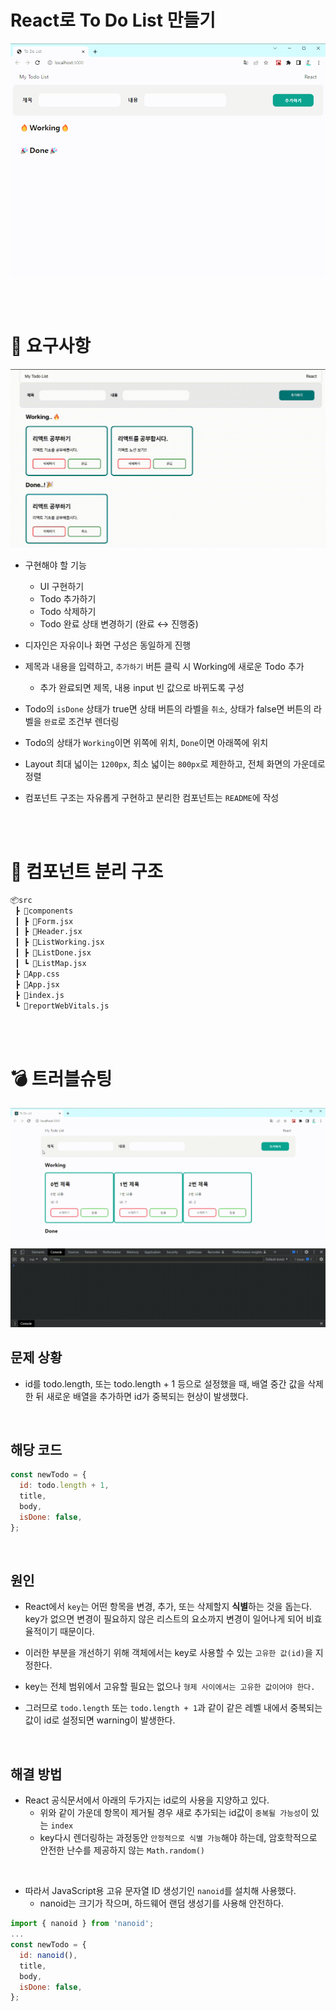 # <b>React로 To Do List 만들기</b>
<div align="center">

![todolist testing](./img/todo_main.gif)

</div>

<br/><br/>

# :dart: 요구사항
<div align="center">

![requirement](./img/requirement.gif)

</div>

* 구현해야 할 기능
  - UI 구현하기
  - Todo 추가하기
  - Todo 삭제하기
  - Todo 완료 상태 변경하기 (완료 ↔ 진행중)
  
* 디자인은 자유이나 화면 구성은 동일하게 진행

* 제목과 내용을 입력하고, `추가하기` 버튼 클릭 시 Working에 새로운 Todo 추가
  - 추가 완료되면 제목, 내용 input 빈 값으로 바뀌도록 구성
  
* Todo의 `isDone` 상태가 true면 상태 버튼의 라벨을 `취소`, 상태가 false면 버튼의 라벨을 `완료`로 조건부 렌더링

* Todo의 상태가 `Working`이면 위쪽에 위치, `Done`이면 아래쪽에 위치

* Layout 최대 넓이는 `1200px`, 최소 넓이는 `800px`로 제한하고, 전체 화면의 가운데로 정렬

* 컴포넌트 구조는 자유롭게 구현하고 분리한 컴포넌트는 `README`에 작성

<br/><br/>

# :open_file_folder: 컴포넌트 분리 구조
```bash
📦src
 ┣ 📂components
 ┃ ┣ 📜Form.jsx
 ┃ ┣ 📜Header.jsx
 ┃ ┣ 📜ListWorking.jsx
 ┃ ┣ 📜ListDone.jsx
 ┃ ┗ 📜ListMap.jsx
 ┣ 📜App.css
 ┣ 📜App.jsx
 ┣ 📜index.js
 ┗ 📜reportWebVitals.js
```

<br/><br/>

# :bomb: 트러블슈팅
<div align="center">

![id unique error](./img/error.gif)

</div>

## <b>문제 상황 </b>

* id를 todo.length, 또는 todo.length + 1 등으로 설정했을 때, 배열 중간 값을 삭제한 뒤 새로운 배열을 추가하면 id가 중복되는 현상이 발생했다.

<br/>

## <b>해당 코드</b>
```javascript
const newTodo = {
  id: todo.length + 1,
  title,
  body,
  isDone: false,
};
```

<br/>

## <b>원인</b>
* React에서 `key`는 어떤 항목을 변경, 추가, 또는 삭제할지 **식별**하는 것을 돕는다. key가 없으면 변경이 필요하지 않은 리스트의 요소까지 변경이 일어나게 되어 비효율적이기 때문이다.

* 이러한 부분을 개선하기 위해 객체에서는 key로 사용할 수 있는 `고유한 값(id)`을 지정한다.

* key는 전체 범위에서 고유할 필요는 없으나 `형제 사이에서는 고유한 값이어야 한다.`

* 그러므로 `todo.length` 또는 `todo.length + 1`과 같이 같은 레벨 내에서 중복되는 값이 id로 설정되면 warning이 발생한다.

<br/>

## <b>해결 방법</b>
* React 공식문서에서 아래의 두가지는 id로의 사용을 지양하고 있다.
  - 위와 같이 가운데 항목이 제거될 경우 새로 추가되는 id값이 `중복될 가능성`이 있는 `index`
  - key다시 렌더링하는 과정동안 `안정적으로 식별 가능`해야 하는데, 암호학적으로 안전한 난수를 제공하지 않는 `Math.random()`

<br/>

* 따라서 JavaScript용 고유 문자열 ID 생성기인 `nanoid`를 설치해 사용했다.
  - nanoid는 크기가 작으며, 하드웨어 랜덤 생성기를 사용해 안전하다.


```javascript
import { nanoid } from 'nanoid';
...
const newTodo = {
  id: nanoid(),
  title,
  body,
  isDone: false,
};
``` 